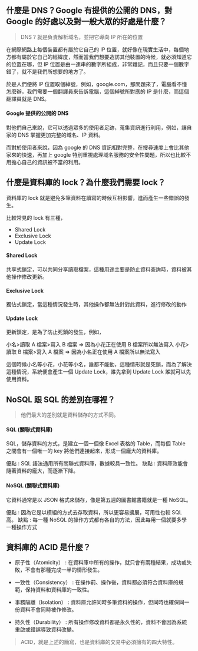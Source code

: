 ## 什麼是 DNS？Google 有提供的公開的 DNS，對 Google 的好處以及對一般大眾的好處是什麼？
>DNS ? 就是負責解析域名，並把它導向 IP 所在的位置

在網際網路上每個裝置都有屬於它自己的 IP 位置，就好像在現實生活中，每個地方都有屬於它自己的經緯度，然而當我們想要造訪其他裝置的時候，就必須知道它的位置在哪，但 IP 位置是由一連串的數字所組成，非常難記，而且只要一個數字錯了，就不是我們所想要的地方了。

於是人們便將 IP 位置取個綽號，例如，google.com，那問題來了，電腦看不懂怎麼辦，我們需要一個翻譯員來告訴電腦，這個綽號所對應的 IP 是什麼，而這個翻譯員就是 DNS。


#### Google 提供的公開的 DNS
對他們自己來說，它可以透過眾多的使用者足跡，蒐集資訊進行利用，例如，讓自家的 DNS 掌握更加完整的域名、IP 資料。

而對於使用者來說，因為 google 的 DNS 資訊相對完整，在搜尋速度上會比其他家來的快速，再加上 google 特別重視處理域名服務的安全性問題，所以也比較不用擔心自己的資訊被不當的利用。


## 什麼是資料庫的 lock？為什麼我們需要 lock？
資料庫的 lock 就是避免多筆資料在讀寫的時候互相影響，進而產生一些錯誤的發生。

比較常見的 lock 有三種，
- Shared Lock
- Exclusive Lock
- Update Lock

#### Shared Lock
共享式鎖定，可以共同分享讀取檔案，這種用途主要是防止資料查詢時，資料被其他操作修改更新。

#### Exclusive Lock
獨佔式鎖定，當這種情況發生時，其他操作都無法針對此資料，進行修改的動作

#### Update Lock
更新鎖定，是為了防止死鎖的發生，例如，

小名>讀取 A 檔案>寫入 B 檔案 => 因為小花正在使用 B 檔案所以無法寫入
小花>讀取 B 檔案>寫入 A 檔案 => 因為小名正在使用 A 檔案所以無法寫入

這個時候小名等小花，小花等小名，誰都不能動，這種情形就是死鎖，而為了解決這種情況，系統便會產生一個 Update Lock，誰先拿到 Update Lock 誰就可以先使用資料。



## NoSQL 跟 SQL 的差別在哪裡？
> 他們最大的差別就是資料儲存的方式不同。

#### SQL (關聯式資料庫)
SQL，儲存資料的方式，是建立一個一個像 Excel 表格的 Table，而每個 Table 之間會有一個唯一的 key 將他們連接起來，形成一個龐大的資料庫。

優點 : SQL 語法通用所有關聯式資料庫，數據較具一致性。
缺點 : 資料庫效能會隨著資料的龐大，而逐漸下降。

#### NoSQL (關聯式資料庫)
它資料通常是以 JSON 格式來儲存，像是第五週的圖書館書籍就是一種 NoSQL。

優點 : 因為它是以模組的方式去存取資料，所以更容易擴展，可用性也較 SQL 高。
缺點 : 每一種 NoSQL 的操作方式都有各自的方法，因此每用一個就要多學一種操作方式



## 資料庫的 ACID 是什麼？
- 原子性（Atomicity） : 在資料庫中所有的操作，就只會有兩種結果，成功或失敗，不會有那種完成一半的情形發生。

- 一致性（Consistency） : 在操作前、操作後，資料都必須符合資料庫的規範，保持資料和資料庫的一致性。


- 事務隔離（Isolation） : 資料庫允許同時多筆資料的操作，但同時也確保同一份資料不會同時被作修改。


- 持久性（Durability） : 所有操作修改資料都是永久性的，資料不會因為系統重啟或錯誤導致資料改變。


> ACID，就是上述的簡寫，也是資料庫的交易中必須擁有的四大特性。

